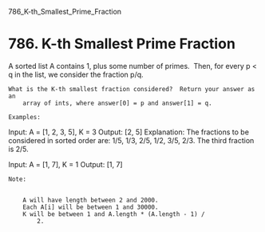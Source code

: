 786_K-th_Smallest_Prime_Fraction
# 786. K-th Smallest Prime Fraction

A sorted list A contains 1, plus some number of primes.  Then, for every p
        < q in the list, we consider the fraction p/q.

    What is the K-th smallest fraction considered?  Return your answer as an
        array of ints, where answer[0] = p and answer[1] = q.

    Examples:
Input: A = [1, 2, 3, 5], K = 3
Output: [2, 5]
Explanation:
The fractions to be considered in sorted order are:
1/5, 1/3, 2/5, 1/2, 3/5, 2/3.
The third fraction is 2/5.

Input: A = [1, 7], K = 1
Output: [1, 7]

    Note:

    
        A will have length between 2 and 2000.
        Each A[i] will be between 1 and 30000.
        K will be between 1 and A.length * (A.length - 1) /
            2.